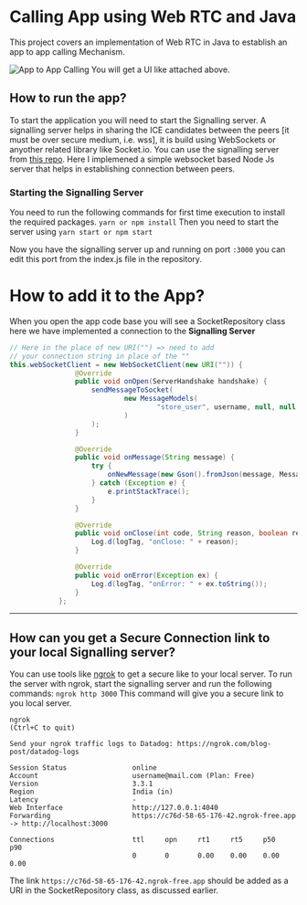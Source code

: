 # Calling App using Web RTC and Java

This project covers an implementation of Web RTC in Java to establish an app to app calling Mechanism.

![App to App Calling](https://i.ibb.co/xM2qsyW/apptoappcalling.png)
You will get a UI like attached above.  

## How to run the app?
To start the application you will need to start the Signalling server. A signalling server helps in sharing the ICE candidates between the peers [it must be over  secure medium, i.e. wss], it is build using WebSockets or anyother related library like Socket.io.
You can use the signalling server from [this repo](https://github.com/AbdullahJanKhan/webrtc-signalling-server). 
Here I implemened a simple websocket based Node Js server that helps in establishing connection between peers.

### Starting the Signalling Server
You need to run the following commands for first time execution to install the required packages.
`yarn or npm install`
Then you need to start the server using
`yarn start or npm start`

Now you have the signalling server up and running on port `:3000` you can edit this port from the index.js file in the repository.

# How to add it to the App?

When you open the app code base you will see a SocketRepository class here we have implemented a connection to the **Signalling Server** 
```java
// Here in the place of new URI("") => need to add 
// your connection string in place of the ""
this.webSocketClient = new WebSocketClient(new URI("")) {
                @Override
                public void onOpen(ServerHandshake handshake) {
                    sendMessageToSocket(
                            new MessageModels(
                                    "store_user", username, null, null
                            )
                    );
                }

                @Override
                public void onMessage(String message) {
                    try {
                        onNewMessage(new Gson().fromJson(message, MessageModels.class));
                    } catch (Exception e) {
                        e.printStackTrace();
                    }
                }

                @Override
                public void onClose(int code, String reason, boolean remote) {
                    Log.d(logTag, "onClose: " + reason);
                }

                @Override
                public void onError(Exception ex) {
                    Log.d(logTag, "onError: " + ex.toString());
                }
            };
```

* * *
## How can you get a Secure Connection link to your local Signalling server?

You can use tools like [ngrok](https://ngrok.com/) to get a secure like to your local server.
To run the server with ngrok, start the signalling server and run the following commands:
`ngrok http 3000`
This command will give you a secure link to you local server.

```
ngrok                                                                                                                                                                                        (Ctrl+C to quit)
                                                                                                                                                                                                             
Send your ngrok traffic logs to Datadog: https://ngrok.com/blog-post/datadog-logs                                                                                                                            
                                                                                                                                                                                                             
Session Status                online                                                                                                                                                                         
Account                       username@mail.com (Plan: Free)                                                                                                                                   
Version                       3.3.1                                                                                                                                                                          
Region                        India (in)                                                                                                                                                                     
Latency                       -                                                                                                                                                                              
Web Interface                 http://127.0.0.1:4040                                                                                                                                                          
Forwarding                    https://c76d-58-65-176-42.ngrok-free.app -> http://localhost:3000                                                                                                              
                                                                                                                                                                                                             
Connections                   ttl     opn     rt1     rt5     p50     p90                                                                                                                                    
                              0       0       0.00    0.00    0.00    0.00  
```

The link `https://c76d-58-65-176-42.ngrok-free.app` should be added as a URI in the SocketRepository class, as discussed earlier.
